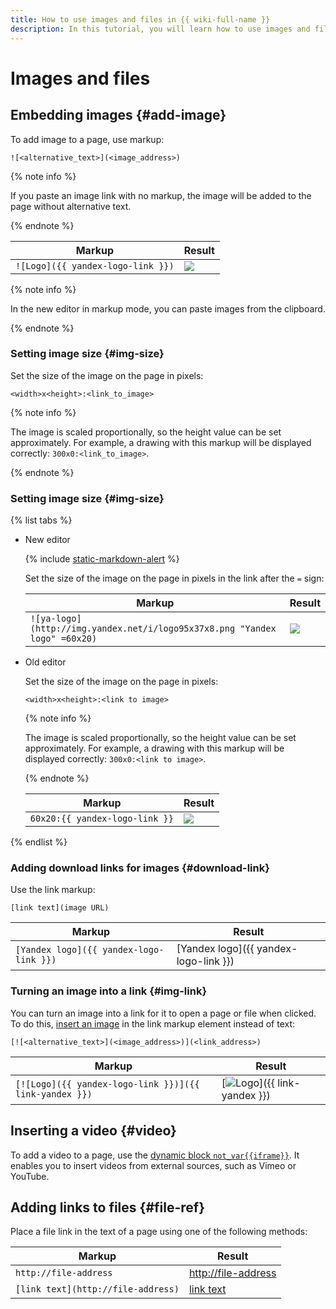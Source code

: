 ```yaml
---
title: How to use images and files in {{ wiki-full-name }}
description: In this tutorial, you will learn how to use images and files in {{ wiki-name }}.
---
```


# Images and files

## Embedding images {#add-image}

To add image to a page, use markup:

```
![<alternative_text>](<image_address>)
```

{% note info %}

If you paste an image link with no markup, the image will be added to the page without alternative text.

{% endnote %}

| Markup | Result |
--- | ---
| `![Logo]({{ yandex-logo-link }})` | ![](../../_assets/wiki/logo95x37x8.png) |

{% note info %}

In the new editor in markup mode, you can paste images from the clipboard.

{% endnote %}

### Setting image size {#img-size}

Set the size of the image on the page in pixels:

```
<width>x<height>:<link_to_image>
```

{% note info %}

The image is scaled proportionally, so the height value can be set approximately. For example, a drawing with this markup will be displayed correctly: `300x0:<link_to_image>`.

{% endnote %}

### Setting image size {#img-size}

{% list tabs %}

- New editor

   {% include [static-markdown-alert](../../_includes/wiki/static-markdown-alert.md) %}

   Set the size of the image on the page in pixels in the link after the `=` sign:

   | Markup | Result |
   --- | ---
   | `![ya-logo](http://img.yandex.net/i/logo95x37x8.png "Yandex logo" =60x20)` | ![](../../_assets/wiki/resize-pic.png) |

- Old editor

   Set the size of the image on the page in pixels:

   ```
   <width>x<height>:<link to image>
   ```

   {% note info %}

   The image is scaled proportionally, so the height value can be set approximately. For example, a drawing with this markup will be displayed correctly: `300x0:<link to image>`.

   {% endnote %}

   | Markup | Result |
   --- | ---
   | `60x20:{{ yandex-logo-link }}` | ![](../../_assets/wiki/resize-pic.png) |

{% endlist %}

### Adding download links for images {#download-link}

Use the link markup:

```
[link text](image URL)
```

| Markup | Result |
--- | ---
| `[Yandex logo]({{ yandex-logo-link }})` | [Yandex logo]({{ yandex-logo-link }}) |

### Turning an image into a link {#img-link}

You can turn an image into a link for it to open a page or file when clicked. To do this, [insert an image](#add-image) in the link markup element instead of text:

```
[![<alternative_text>](<image_address>)](<link_address>)
```

| Markup | Result |
--- | ---
| `[![Logo]({{ yandex-logo-link }})]({{ link-yandex }})` | [![Logo](../../_assets/wiki/logo95x37x8.png)]({{ link-yandex }}) |

## Inserting a video {#video}

To add a video to a page, use the [dynamic block `not_var{{iframe}}`](../actions/iframe.md). It enables you to insert videos from external sources, such as Vimeo or YouTube.

## Adding links to files {#file-ref}

Place a file link in the text of a page using one of the following methods:

| Markup | Result |
--- | ---
| `http://file-address` | [http://file-address](http://file-address) |
| `[link text](http://file-address)` | [link text](http://file-address) |
